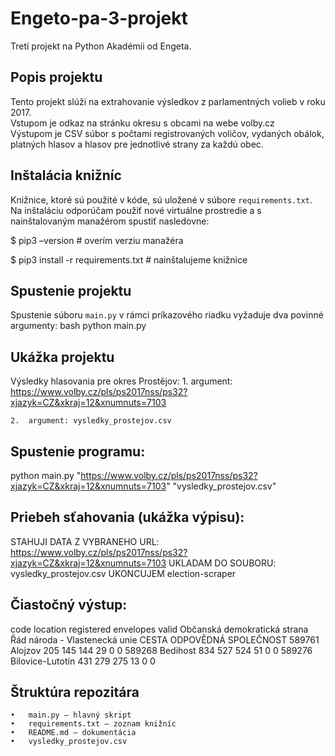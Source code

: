 # Engeto-pa-3-projekt

Tretí projekt na Python Akadémii od Engeta.

## Popis projektu

Tento projekt slúži na extrahovanie výsledkov z parlamentných volieb v roku 2017.  
Vstupom je odkaz na stránku okresu s obcami na webe volby.cz  
Výstupom je CSV súbor s počtami registrovaných voličov, vydaných obálok, platných hlasov a hlasov pre jednotlivé strany za každú obec.

## Inštalácia knižníc

Knižnice, ktoré sú použité v kóde, sú uložené v súbore `requirements.txt`. Na inštaláciu odporúčam použiť nové virtuálne prostredie a s nainštalovaným manažérom spustiť nasledovne:

$ pip3 –version                    # overím verziu manažéra

$ pip3 install -r requirements.txt  # nainštalujeme knižnice

## Spustenie projektu

Spustenie súboru `main.py` v rámci príkazového riadku vyžaduje dva povinné argumenty:
bash
python main.py <odkaz-uzemneho-celku> <vysledny-subor>

## Ukážka projektu

Výsledky hlasovania pre okres Prostějov:
	1.	argument: https://www.volby.cz/pls/ps2017nss/ps32?xjazyk=CZ&xkraj=12&xnumnuts=7103
 
	2.	argument: vysledky_prostejov.csv

## Spustenie programu:

python main.py "https://www.volby.cz/pls/ps2017nss/ps32?xjazyk=CZ&xkraj=12&xnumnuts=7103" "vysledky_prostejov.csv"

## Priebeh sťahovania (ukážka výpisu):
STAHUJI DATA Z VYBRANEHO URL: https://www.volby.cz/pls/ps2017nss/ps32?xjazyk=CZ&xkraj=12&xnumnuts=7103
UKLADAM DO SOUBORU: vysledky_prostejov.csv
UKONCUJEM election-scraper

##  Čiastočný výstup:
code	location	registered	envelopes	valid	Občanská demokratická strana	Řád národa - Vlastenecká unie	CESTA ODPOVĚDNÁ SPOLEČNOST
589761	Alojzov	205	145	144	29	0	0
589268	Bedihost	834	527	524	51	0	0
589276	Bilovice-Lutotín	431	279	275	13	0	0

##  Štruktúra repozitára
	•	main.py – hlavný skript
	•	requirements.txt – zoznam knižníc
	•	README.md – dokumentácia
	•	vysledky_prostejov.csv
